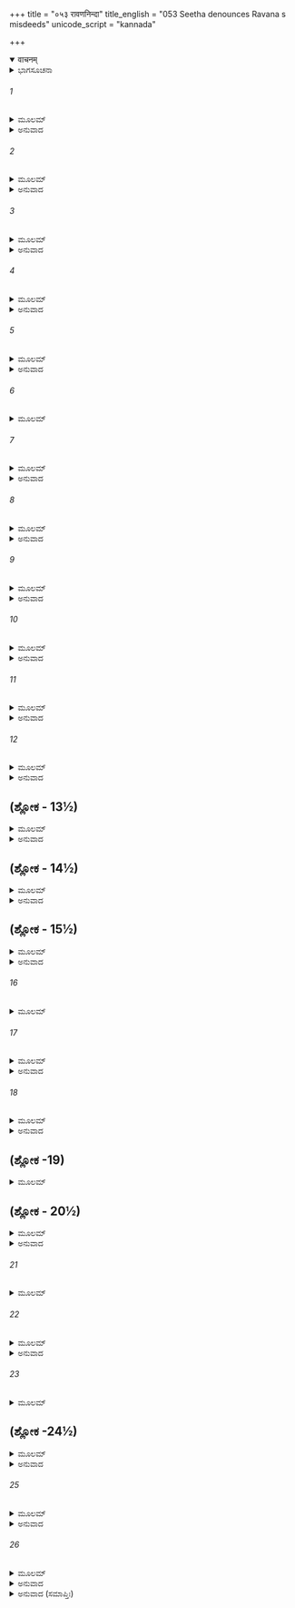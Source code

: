 +++
title = "०५३ रावणनिन्दा"
title_english = "053 Seetha denounces Ravana s misdeeds"
unicode_script = "kannada"

+++
<details open><summary>वाचनम्</summary>

<div class="audioEmbed"  caption="श्रीराम-हरिसीताराममूर्ति-घनपाठिभ्यां वचनम्" src="https://archive.org/download/Ramayana-recitation-Sriram-harisItArAmamUrti-Ghanapaati-v2/Kanda_3/Kanda_3_ARK-053-Ravana_Nindaa.mp3"></div>
</details>



<details><summary>ಭಾಗಸೂಚನಾ</summary>

ಸೀತೆಯು ರಾವಣನನ್ನು ಧಿಕ್ಕರಿಸಿದುದು
</details>

###### 1


<details><summary>ಮೂಲಮ್</summary>

ಖಮುತ್ಪತಂತಂ  ತಂ ದೃಷ್ಟ್ವಾ ಮೈಥಿಲೀ ಜನಕಾತ್ಮಜಾ ।  
ದುಃಖಿತಾ ಪರಮೋದ್ವಿಗ್ನಾ ಭಯೇ ಮಹತಿವರ್ತಿನೀ ॥
</details>

<details><summary>ಅನುವಾದ</summary>

ರಾವಣನು ಆಕಾಶದಿಂದ ಹಾರಿ ಹೋಗುವುದನ್ನು ನೋಡಿ ಮೈಥಿಲಿಯು ದುಃಖಮಗ್ನಳಾಗಿ ಅತ್ಯಂತ ಉದ್ವಿಗ್ನವಾಗಿದ್ದಳು. ಅವಳು ಭಾರೀ ದುಃಖದಲ್ಲಿ ಬಿದ್ದಿದ್ದಳು.॥1॥
</details>

###### 2


<details><summary>ಮೂಲಮ್</summary>

ರೋಷರೋದನತಾಮ್ರಾಕ್ಷೀ ಭೀಮಾಕ್ಷಂ ರಾಕ್ಷಸಾಧಿಪಮ್ ।  
ರುದಂತೀ ಕರುಣಂ ಸೀತಾ ಹ್ರಿಯಮಾಣಾ ತಮಬ್ರವೀತ್ ॥
</details>

<details><summary>ಅನುವಾದ</summary>

ಅಳುವುದರಿಂದ ಮತ್ತು ರೋಷದಿಂದ ಆಕೆಯ ಕಣ್ಣುಗಳು ಕೆಂಪಾಗಿದ್ದವು. ಅಪಹೃತಳಾದ ಸೀತೆಯು ಕರುಣಾಜನಕವಾಗಿ ಅಳುತ್ತಾ ಆ ಭಯಂಕರ ನೇತ್ರವುಳ್ಳ ರಾವಣನಲ್ಲಿ ಹೀಗೆ ಹೇಳಿದಳು.॥2॥
</details>

###### 3


<details><summary>ಮೂಲಮ್</summary>

ನ ವ್ಯಪತ್ರಪಸೇ ನೀಚ ಕರ್ಮಣಾನೇನ ರಾವಣ ।  
ಜ್ಞಾತ್ವಾ ವಿರಹಿತಾಂ ಯೋ ಮಾಂ ಚೋರಯಿತ್ವಾ ಪಲಾಯಸೇ ॥
</details>

<details><summary>ಅನುವಾದ</summary>

ಎಲವೋ ನೀಚ ರಾವಣನೇ! ನಿನಗೆ ನಿನ್ನ ಈ ಕೆಟ್ಟ ಕರ್ಮದಿಂದ ನಾಚಿಕೆಯಾಗುವುದಿಲ್ಲವೇ? ನನ್ನ ಸ್ವಾಮಿಯು ಇಲ್ಲದಿರುವಾಗ, ಒಬ್ಬಂಟಿಗಳಾದ, ಅಸಹಾಯಕಳಾದ ನನ್ನನ್ನು ಕದ್ದುಕೊಂಡು ಹೋಗುತ್ತಿರುವೆಯಲ್ಲ.॥3॥
</details>

###### 4


<details><summary>ಮೂಲಮ್</summary>

ತ್ವಯೈವ ನೂನಂ ದುಷ್ಟಾನ್ ಭೀರುಣಾ ಹರ್ತುಮಿಚ್ಛತಾ ।  
ಮಮಾಪವಾಹಿತೋ ಭರ್ತಾ ಮೃಗರೂಪೇಣ ಮಾಯಯಾ ॥
</details>

<details><summary>ಅನುವಾದ</summary>

ದುಷ್ಟನೇ! ನೀನು ಬಹಳ ಅಂಜುಬುರುಕ ಮತ್ತು ಹೇಡಿಯಾಗಿರುವೆ. ನಿಶ್ಚಯವಾಗಿಯೂ ನನ್ನನ್ನೇ ಕದ್ದುಕೊಂಡು ಹೋಗಲು ನೀನೇ ಮಾಯೆಯಿಂದ ಮೃಗರೂಪದಲ್ಲಿ ಬಂದು ನನ್ನ ಸ್ವಾಮಿಯನ್ನು ಆಶ್ರಮದಿಂದ ದೂರಮಾಡಿರುವೆ.॥4॥
</details>

###### 5


<details><summary>ಮೂಲಮ್</summary>

ಯೋ ಹಿ ಮಾಮುದ್ಯತಸ್ತ್ರಾತುಂ ಸೋಽಪ್ಯಯಂ ವಿನಿಪಾತಿತಃ ।  
ಗೃಧ್ರರಾಜಃ ಪುರಾಣೋಽಸೌ ಶ್ವಶುರಸ್ಯ ಸಖಾ ಮಮ ॥
</details>

<details><summary>ಅನುವಾದ</summary>

ನನ್ನ ಮಾವನವರ ಸ್ನೇಹಿತ ಆ ಮುದುಕ ಜಟಾಯು ನನ್ನನ್ನು ರಕ್ಷಿಸಲು ಮುಂದಾದಾಗ ಅವನನ್ನೂ ನೀನು ಕೊಂದು ಹಾಕಿದೆ.॥5॥
</details>

###### 6


<details><summary>ಮೂಲಮ್</summary>

ಪರಮಂ ಖಲು ತೇ ವೀರ್ಯಂ ದೃಶ್ಯತೇ ರಾಕ್ಷಸಾಧಮ ।  
ವಿಶ್ರಾವ್ಯ ನಾಮಧೇಯಂ ಹಿ ಯುದ್ಧೇ ನಾಸ್ಮಿ ಜಿತಾತ್ವಯಾ ॥
</details>

###### 7


<details><summary>ಮೂಲಮ್</summary>

ಈದೃಶಂ ಗರ್ಹಿತಂಕರ್ಮ  ಕಥಂ ಕೃತ್ವಾ ನ ಲಜ್ಜಸೇ ।  
ಸ್ತ್ರಿಯಾಶ್ಚಾ  ಹರಣಂ ನೀಚ ರಹಿತೇ ಚ ಪರಸ್ಯಚ ॥
</details>

<details><summary>ಅನುವಾದ</summary>

ನೀಚರಾಕ್ಷಸನೇ! ಖಂಡಿತವಾಗಿ ನಿನ್ನಲ್ಲಿ ಭಾರೀ ಬಲ ಕಂಡುಬರುತ್ತದೆ. ಏಕೆಂದರೆ ನೀನು ಮುದಿ ಪಕ್ಷಿಯನ್ನು ಕೊಂಡು ಕೆಡಹಿದೆ. ನೀನು ನಿನ್ನ ನಾಮವನ್ನು ತಿಳಿಸಿ ಶ್ರೀರಾಮ-ಲಕ್ಷ್ಮಣರೊಡನೆ ಯುದ್ಧಮಾಡಿ ನನ್ನನ್ನು ಗೆದ್ದುಕೊಂಡಿಲ್ಲ. ಎಲವೋ ನೀಚನೇ! ಯಾರೂ ರಕ್ಷಕರಿಲ್ಲದ ಜಾಗಕ್ಕೆ ಹೋಗಿ ಪರಸ್ತ್ರೀಯನ್ನು ಅಪಹರಣದಂತಹ ನಿಂದಿತ ಕಾರ್ಯ ಮಾಡಿಯೂ ನಿನಗೆ ನಾಚಿಕೆಯಾಗುವುದಿಲ್ಲವೇ.॥6-7॥
</details>

###### 8


<details><summary>ಮೂಲಮ್</summary>

ಕಥಯಿಷ್ಯಂತಿ ಲೋಕೇಷು ಪುರುಷಾಃ ಕರ್ಮ ಕುತ್ಸಿತಮ್ ।  
ಸುನೃಶಂ ಸಮಧರ್ಮಿಷ್ಠಂ ತವ ಶೌಟೀರ್ಯಮಾನಿನಃ ॥
</details>

<details><summary>ಅನುವಾದ</summary>

ನೀನಾದರೋ ತನ್ನನ್ನು ದೊಡ್ಡ ಶೂರ-ವೀರನೆಂದು ತಿಳಿಯುತ್ತಿರುವೆ, ಆದರೆ ಜಗತ್ತಿನ ಎಲ್ಲ ವೀರ ಪುರುಷರು ನಿನ್ನ ಈ ಕರ್ಮವನ್ನು ನಿಂದಿತ, ಕ್ರೂರತಾಪೂರ್ಣ ಮತ್ತು ಪಾಪಪೂರ್ಣವೆಂದು ಹೇಳುವರು.॥8॥
</details>

###### 9


<details><summary>ಮೂಲಮ್</summary>

ಧಿಕ್ತೇ ಶೌರ್ಯಂ ಚ ಸತ್ತ್ವಂ ಚ ಯತ್ತ್ವಯಾ ಕಥಿತಂ ತದಾ ।  
ಕುಲಾಕ್ರೋಶಕರಂ ಲೋಕೇ ಧಿಕ್ತೇ ಚಾರಿತ್ರಮೀದೃಶಮ್ ॥
</details>

<details><summary>ಅನುವಾದ</summary>

ನೀನು ಮೊದಲು ತನ್ನ ಶೌರ್ಯದ ಬಡಾಯಿ ಕೊಚ್ಚಿಕೊಂಡಿರುವುದಕ್ಕೆ ಧಿಕ್ಕಾರವಿರಲಿ. ಕುಲಕ್ಕೆ ಕಳಂಕವನ್ನು ಹಚ್ಚುವ ನಿನ್ನ ಇಂತಹ ಚರಿತ್ರೆಗೆ ಜಗತ್ತಿನಲ್ಲಿ ಧಿಕ್ಕಾರ ಉಂಟಾದೀತು.॥9॥
</details>

###### 10


<details><summary>ಮೂಲಮ್</summary>

ಕಿಂ ಶಕ್ಯಂ ಕರ್ತುಮೇವಂಹಿ ಯಜ್ಜವೇನೈವ  ಧಾವಸಿ ।  
ಮುಹೂರ್ತಮಪಿ ತಿಷ್ಠ ತ್ವಂ ನ ಜೀವನ್ಪ್ರತಿಯಾಸ್ಯಸಿ ॥
</details>

<details><summary>ಅನುವಾದ</summary>

ಆದರೆ ಈಗ ಏನು ಮಾಡಲಾಗುವುದು? ಏಕೆಂದರೆ ನೀನು ತುಂಬಾ ವೇಗವಾಗಿ ಓಡಿಹೋಗುತ್ತಿರುವೆ. ಎಲವೋ! ಎರಡುಗಳಿಗೆ ನಿಲ್ಲು, ಮತ್ತೆ ನೀನು ಇಲ್ಲಿಂದ ಜೀವಂತವಾಗಿ ಹೋಗಲಾರೆ.॥10॥
</details>

###### 11


<details><summary>ಮೂಲಮ್</summary>

ನಹಿ ಚಕ್ಷುಃಷ್ಪಥಂ ಪ್ರಾಪ್ಯ ತಯೋಃ ಪಾರ್ಥಿವಪುತ್ರಯೋಃ ।  
ಸಸೈನ್ಯೋಽಪಿ ಸಮರ್ಥಸ್ತ್ವಂ ಮುಹೂರ್ತಮಪಿ ಜೀವಿತುಮ್ ॥
</details>

<details><summary>ಅನುವಾದ</summary>

ಆ ಇಬ್ಬರೂ ರಾಜಕುಮಾರರ ಕಣ್ಣಿಗೆ ಬಿದ್ದರೆ ನೀನು ಸೈನ್ಯ ಸಹಿತನಾಗಿದ್ದರೂ ಎರಡು ಗಳಿಗೆ ಬದುಕಿ ಇರಲಾರೆ.॥11॥
</details>

###### 12


<details><summary>ಮೂಲಮ್</summary>

ನ ತ್ವಂ ತಯೋಃ ಶರಸ್ಪರ್ಶಂ ಸೋಢುಂ ಶಕ್ತಃ ಕಥಂಚನಃ ।  
ವನೇ ಪ್ರಜ್ವಲಿತಸ್ಯೇವ  ಸ್ಪರ್ಶಮಗ್ನೇರ್ವಿಹಂಗಮಃ ॥
</details>

<details><summary>ಅನುವಾದ</summary>

ಆಕಾಶದಲ್ಲಿ ಹಾರುವ ಪಕ್ಷಿಯು ಕಾಡಿನಲ್ಲಿ ಉರಿಯುವ ಕಾಡ್ಗಿಚ್ಚನ್ನು ಸಹಿಸಲಾರದೋ ಹಾಗೆಯೇ ನೀನು ನನ್ನ ಪತಿ ಮತ್ತು ಅವರ ತಮ್ಮನ ಬಾಣಗಳನ್ನು ಯಾವ ರೀತಿಯಿಂದಲೂ ಸಹಿಸಲಾರೆ.॥12॥
</details>

## (ಶ್ಲೋಕ - 13½)


<details><summary>ಮೂಲಮ್</summary>

ಸಾಧು ಕೃತ್ವಾಽಽತ್ಮನಃ ಪಥ್ಯಂ ಸಾಧು ಮಾಂ ಮುಂಚ ರಾವಣ ।  
ಮತ್ಪ್ರಧರ್ಷಣಸಂಕ್ರುದ್ಧೋ ಭ್ರಾತ್ರಾ ಸಹ ಪತಿರ್ಮಮ ॥  
ವಿಧಾಸ್ಯತಿ ವಿನಾಶಾಯ ತ್ವಂ ಮಾಂ ಯದಿ ನ ಮುಂಚಸಿ ।
</details>

<details><summary>ಅನುವಾದ</summary>

ರಾವಣ! ನೀನು ನನ್ನನ್ನು ಬಿಡದಿದ್ದರೆ ನನ್ನ ಅವಮಾನದಿಂದ ಕುಪಿತರಾದ ನನ್ನ ಪತಿದೇವರು ತನ್ನ ಸಹಭವನೊಡನೆ ಆಕ್ರಮಣ ಮಾಡುವರು ಹಾಗೂ ನಿನ್ನ ವಿನಾಶದ ಉಪಾಯ ಮಾಡುವರು. ಆದ್ದರಿಂದ ನೀನು ತನ್ನ ಒಳಿತನ್ನು ಚೆನ್ನಾಗಿ ಯೋಚಿಸಿ ನನ್ನನ್ನು ಬಿಟ್ಟು ಬಿಡು. ಇದರಿಂದ ನಿನಗೆ ಒಳ್ಳೆಯದಾಗಬಹುದ.॥13॥
</details>

## (ಶ್ಲೋಕ - 14½)


<details><summary>ಮೂಲಮ್</summary>

ಯೇನ ತ್ವಂ ವ್ಯವಸಾಯೇನ ಬಲಾನ್ಮಾಂ ಹರ್ತುಮಿಚ್ಛಸಿ ॥  
ವ್ಯವಸಾಯಸ್ತು ತೇ ನೀಚ ಭವಿಷ್ಯತಿ ನಿರರ್ಥಕಃ ।
</details>

<details><summary>ಅನುವಾದ</summary>

ನೀಚನೇ! ನೀನು ಯಾವ ಅಭಿಪ್ರಾಯದಿಂದ ನನ್ನನ್ನು ಕದಿಯಲು ಬಯಸುತ್ತಿರುವೆಯೋ ಆ ನಿನ್ನ ಅಭಿಪ್ರಾಯ ವ್ಯರ್ಥವಾಗುವುದು.॥14॥
</details>

## (ಶ್ಲೋಕ - 15½)


<details><summary>ಮೂಲಮ್</summary>

ನಹ್ಯಹಂ ತಮಪಶ್ಯಂತೀ ಭರ್ತಾರಂ ವಿಬುಧೋಪಮಮ್ ॥  
ಉತ್ಸಹೇ ಶತ್ರುವಶಗಾ ಪ್ರಾಣಾನ್ ಧಾರಯಿತುಂ ಚಿರಮ್ ।
</details>

<details><summary>ಅನುವಾದ</summary>

ನಾನು ನನ್ನ ದೇವರಂತಹ ಪತಿಯನ್ನು ಕಾಣದಿರುವಾಗ ಶತ್ರುವಿನ ಅಧೀನದಲ್ಲಿ ಹೆಚ್ಚು ಕಾಲ ಬದುಕಿರಲಾರೆ.॥15॥
</details>

###### 16


<details><summary>ಮೂಲಮ್</summary>

ನ ನೂನಂ ಚಾತ್ಮನಃ ಶ್ರೇಯಃ ಪಥ್ಯಂ ವಾ ಸಮವೇಕ್ಷಸೇ ॥
</details>

###### 17


<details><summary>ಮೂಲಮ್</summary>

ಮೃತ್ಯುಕಾಲೇ ಯಥಾ ಮರ್ತ್ಯೋ ವಿಪರೀತಾನಿ ಸೇವತೇ ।  
ಮುಮೂರ್ಷೂಣಾಂ ತು ಸರ್ವೇಷಾಂ ಯತ್ಪಥ್ಯಂ ತನ್ನ ರೋಚತೇ ॥
</details>

<details><summary>ಅನುವಾದ</summary>

ಖಂಡಿತವಾಗಿ ನೀನು ನಿನ್ನ ಶ್ರೇಯಸ್ಸನ್ನು ಮತ್ತು ಹಿತವನ್ನು ವಿಚಾರ ಮಾಡುವುದಿಲ್ಲ. ಸಾವು ಹತ್ತಿರವಾದಾಗ ಮನುಷ್ಯನು ಆರೋಗ್ಯಕ್ಕೆ ಹಾನಿಕಾರಕ ಪದಾರ್ಥಗಳನ್ನು ತಿನ್ನತೊಡಗುವನೋ, ಅದೇ ಸ್ಥಿತಿಯೇ ನಿನ್ನದಾಗಿದೆ. ಸಾಧಾರಣವಾಗಿ ಮರಣಾಸನ್ನ ಮನುಷ್ಯನಿಗೆ ಪಥ್ಯ ರುಚಿಸುವುದಿಲ್ಲ.॥16-17॥
</details>

###### 18


<details><summary>ಮೂಲಮ್</summary>

ಪಶ್ಯಾಮೀಹ ಹಿ ಕಂಠೇ ತ್ವಾಂ ಕಾಲಪಾಶಾವಪಾಶಿತಮ್ ।  
ಯಥಾ ಚಾಸ್ಮಿನ್ ಭಯಸ್ಥಾನೇ ನ ಬಿಭೇಷಿ ದಶಾನನ ॥
</details>

<details><summary>ಅನುವಾದ</summary>

ನಿಶಾಚರನೇ! ನಿನ್ನ ಕತ್ತಿನಲ್ಲಿ ಕಾಲಪಾಶ ಬಿದ್ದಿದೆ ಎಂದೇ ನಾನು ತಿಳಿಯುತ್ತೇನೆ; ಅದಕ್ಕಾಗಿ ಈ ಭಯದ ಸ್ಥಾನದಲ್ಲಿಯೂ ನೀನು ನಿರ್ಭಯನಾಗಿರುವೆ.॥18॥
</details>

## (ಶ್ಲೋಕ -19)


<details><summary>ಮೂಲಮ್</summary>

ವ್ಯಕ್ತಂ ಹಿರಣ್ಯಮಯಾಂಸ್ತ್ವಂ ಹಿ ಸಂಪಶ್ಯಸಿ ಮಹೀರುಹಾನ್ ।  
ನದೀಂ ವೈತರಣೀಂ ಘೋರಾಂ ರುಧಿರೌಘವಿವಾಹಿನೀಮ್ ॥
</details>

## (ಶ್ಲೋಕ - 20½)


<details><summary>ಮೂಲಮ್</summary>

ಖಡ್ಗಪತ್ರವನಂ  ಚೈವ ಭೀಮಂ ಪಶ್ಯಸಿ ರಾವಣ ।  
ತಪ್ತಕಾಂಚನಪುಷ್ಪಾಂ ಚ ವೈಡೂರ್ಯಪ್ರವರಚ್ಛದಾಮ್॥  
ದ್ರಕ್ಷ್ಯಸೇ ಶಾಲ್ಮಲೀಂ ತೀಕ್ಷ್ಣಾಮಾಯಸೈಃ ಕಂಟಕೈಶ್ಚಿತಾಮ್ ।
</details>

<details><summary>ಅನುವಾದ</summary>

ರಾವಣ! ಅವಶ್ಯವಾಗಿ ನೀನು ಈಗ ಸುವರ್ಣಮಯ ವೃಕ್ಷಗಳನ್ನು ನೋಡುತ್ತಿರಬೇಕು. ರಕ್ತವೇ ಹರಿಯುತ್ತಿರುವ ಭಯಂಕರ ವೈತರಣೀ ನದಿಯ ದರ್ಶನ ಮಾಡುತ್ತಿರಬೇಕು. ಭಯಾನಕ ಅಸಿಪತ್ರವನವನ್ನು ನೋಡಲು ಬಯಸುತ್ತಿರುವೆ. ಕಾದ ಸುವರ್ಣದಂತೆ ಹೂವುಗಳುಳ್ಳ, ಶ್ರೇಷ್ಠ ವೈಢೂರ್ಯಮಣಿಯಂತೆ ಎಲೆಗಳುಳ್ಳ ತೀಕ್ಷ್ಣ ಕಬ್ಬಿಣದ ಮುಳ್ಳುಗಳಿರುವ ಬೂರುಗದ ವೃಕ್ಷವನ್ನೂ ಈಗ ನೀನು ಬೇಗನೇ ನೋಡಲಿರುವೆ.॥19-20॥
</details>

###### 21


<details><summary>ಮೂಲಮ್</summary>

ನಹಿ ತ್ವಮೀದೃಶಂ ಕೃತ್ವಾ ತಸ್ಯಾಲೀಕಂ ಮಹಾತ್ಮನಃ ॥
</details>

###### 22


<details><summary>ಮೂಲಮ್</summary>

ಧರಿತುಂ ಶಕ್ಷ್ಯಸಿ ಚಿರಂ ವಿಷಂ ಪೀತ್ವೇವ ನಿರ್ಘೃಣ ।  
ಬದ್ಧಸ್ತ್ವಂ ಕಾಲಪಾಶೇನ ದುರ್ನಿವಾರೇಣ ರಾವಣ ॥
</details>

<details><summary>ಅನುವಾದ</summary>

ನಿರ್ದಯೀ ನಿಶಾಚರನೇ! ನೀನು ಮಹಾತ್ಮಾ ಶ್ರೀರಾಮನಿಗೆ ಇಂತಹ ಮಹಾಪರಾಧ ಮಾಡಿ ವಿಷಪಾನ ಮಾಡಿದ ಮನುಷ್ಯನಂತೆ ಹೆಚ್ಚುಕಾಲ ಬದುಕಿರಲಾರೆ. ರಾವಣ! ನೀನು ಅಟಲ ಕಾಲಪಾಶದಿಂದ ಬಂಧಿತನಾಗಿರುವೆ.॥21-22॥
</details>

###### 23


<details><summary>ಮೂಲಮ್</summary>

ಕ್ವ ಗತೋ ಲಪ್ಸ್ಯಸೇ ಶರ್ಮ ಮಮ ಭರ್ತುರ್ಮಹಾತ್ಮನಃ ।  
ನಿಮೇಷಾಂತರಮಾತ್ರೇಣ ವಿನಾ ಭ್ರಾತರಮಾಹವನೇ॥
</details>

## (ಶ್ಲೋಕ -24½)


<details><summary>ಮೂಲಮ್</summary>

ರಾಕ್ಷಸಾ ನಿಹತಾ ಯೇನ ಸಹಸ್ರಾಣಿ ಚತುರ್ದಶ ।  
ಕಥಂ ಸ ರಾಘವೋ ವೀರಃ ಸರ್ವಾಸ್ತ್ರ ಕುಶಲೋ ಬಲೀ ॥  
ನ ತ್ವಾಂ ಹನ್ಯಾಚ್ಛರೈಸ್ತೀಕ್ಷ್ಣೇರಿಷ್ಟಭಾರ್ಯಾಪಹಾರಿಣಮ್ ।
</details>

<details><summary>ಅನುವಾದ</summary>

ನನ್ನ ಮಹಾತ್ಮಾ ಪತಿಯಿಂದ ಬದುಕುಳಿದು ನೀನು ಎಲ್ಲಿಗೆ ಹೋಗಿ ಶಾಂತಿ ಪಡೆಯಬಲ್ಲೆ? ಅವರು ತನ್ನ ಅನುಜ ಲಕ್ಷ್ಮಣನ ಸಹಾಯವಿಲ್ಲದೆಯೇ ಯುದ್ಧದಲ್ಲಿ ರೆಪ್ಪೆ ಮಿಟಕಿಸುವಷ್ಟರಲ್ಲಿ ಹದಿನಾಲ್ಕುಸಾವಿರ ರಾಕ್ಷಸರ ವಿನಾಶ ಮಾಡಿಬಿಟ್ಟಿರುವರು. ಸಮಸ್ತ ಅಸ್ತ್ರಗಳನ್ನು ಪ್ರಯೋಗಿಸುವುದರಲ್ಲಿ ಕುಶಲರಾದ ಬಲವಂತ ವೀರ ರಘುನಾಥನು ತನ್ನ ಪ್ರಿಯಪತ್ನಿಯ ಅಪಹರಣ ಮಾಡುವ ನಿನ್ನಂತಹ ಪಾಪಿಯನ್ನು ತೀಕ್ಷ್ಣವಾದ ಬಾಣಗಳಿಂದ ಮೃತ್ಯುವಶನಾಗಿಸದೆ ಬಿಡಲಾರರು.॥23-24॥
</details>

###### 25


<details><summary>ಮೂಲಮ್</summary>

ಏತಚ್ಚಾನ್ಯಚ್ಚ ಪರುಷಂ ವೈದೇಹೀ ರಾವಣಾಂಕಗಾ ।  
ಭಯಶೋಕಸಮಾವಿಷ್ಟಾ ಕರುಣಂ ವಿಲಲಾಪ ಹ ॥
</details>

<details><summary>ಅನುವಾದ</summary>

ರಾವಣನ ಹಿಡಿತದಲ್ಲಿ ಸಿಲುಕಿರುವ ವೈದೇಹಿಯು ಭಯ, ಶೋಕದಿಂದ ವ್ಯಾಕುಲಳಾಗಿ, ಇನ್ನೂ ಅನೇಕ ಕಠೋರ ಮಾತುಗಳನ್ನು ಹೇಳಿ, ಕರುಣಾ ಸ್ವರದಲ್ಲಿ ವಿಲಾಪಿಸತೊಡಗಿದಳು.॥25॥
</details>

###### 26


<details><summary>ಮೂಲಮ್</summary>

ತದಾ ಭೃಶಾರ್ತಾ ಬಹು ಚೈವ ಭಾಷಿಣೀಂ  
ವಿಲಾಪಪೂರ್ವಂ ಕರುಣಂ ಚ ಭಾಮಿನೀಮ್ ।  
ಜಹಾರಪಾಪಸ್ತರುಣೀಂ ವಿವೇಷ್ಟ ತೀಂ  
ನೃಪಾತ್ಮಜಾಮಾಗತಗಾತ್ರವೇಪಥುಃ ॥
</details>

<details><summary>ಅನುವಾದ</summary>

ಅತ್ಯಂತ ದುಃಖಾತುರಳಾಗಿ ವಿಲಾಪಪೂರ್ವಕ ಅನೇಕ ಕರುಣಾ ಪೂರ್ಣ ಮಾತನ್ನು ಹೇಳುತ್ತಿರುವ, ಬಿಡಿಸಿಕೊಳ್ಳಲು ನಾನಾ ಪ್ರಕಾರದಿಂದ ಪ್ರಯತ್ನಿಸುತ್ತಿರುವ ತರುಣ ಭಾಮಿನಿ ರಾಜಕುಮಾರಿ ಸೀತೆಯನ್ನು ಆ ಪಾಪಿ ನಿಶಾಚರನು ಕದ್ದುಕೊಂಡು ಹೋದನು. ಆಗ ಹೆಚ್ಚಿನ ಭಾರದಿಂದ ಅವನ ಶರೀರ ನಡುಗುತ್ತಿತ್ತು.॥26॥
</details>

<details><summary>ಅನುವಾದ (ಸಮಾಪ್ತಿಃ)</summary>

ಶ್ರೀ ವಾಲ್ಮೀಕಿವಿರಚಿತ ಆರ್ಷರಾಮಾಯಣ ಆದಿಕಾವ್ಯದ ಅರಣ್ಯಕಾಂಡದಲ್ಲಿ ಐವತ್ತಮೂರನೆಯ ಸರ್ಗ ಸಂಪೂರ್ಣವಾಯಿತು.॥53॥
</details>

